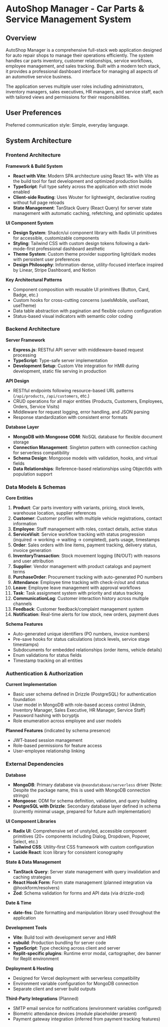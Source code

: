 # AutoShop Manager - Car Parts & Service Management System

## Overview

AutoShop Manager is a comprehensive full-stack web application designed for auto repair shops to manage their operations efficiently. The system handles car parts inventory, customer relationships, service workflows, employee management, and sales tracking. Built with a modern tech stack, it provides a professional dashboard interface for managing all aspects of an automotive service business.

The application serves multiple user roles including administrators, inventory managers, sales executives, HR managers, and service staff, each with tailored views and permissions for their responsibilities.

## User Preferences

Preferred communication style: Simple, everyday language.

## System Architecture

### Frontend Architecture

**Framework & Build System**
- **React with Vite**: Modern SPA architecture using React 18+ with Vite as the build tool for fast development and optimized production builds
- **TypeScript**: Full type safety across the application with strict mode enabled
- **Client-side Routing**: Uses Wouter for lightweight, declarative routing without full page reloads
- **State Management**: TanStack Query (React Query) for server state management with automatic caching, refetching, and optimistic updates

**UI Component System**
- **Design System**: Shadcn/ui component library with Radix UI primitives for accessible, customizable components
- **Styling**: Tailwind CSS with custom design tokens following a dark-mode-first professional dashboard aesthetic
- **Theme System**: Custom theme provider supporting light/dark modes with persistent user preferences
- **Design Philosophy**: Information-dense, utility-focused interface inspired by Linear, Stripe Dashboard, and Notion

**Key Architectural Patterns**
- Component composition with reusable UI primitives (Button, Card, Badge, etc.)
- Custom hooks for cross-cutting concerns (useIsMobile, useToast, useTheme)
- Data table abstraction with pagination and flexible column configuration
- Status-based visual indicators with semantic color coding

### Backend Architecture

**Server Framework**
- **Express.js**: RESTful API server with middleware-based request processing
- **TypeScript**: Type-safe server implementation
- **Development Setup**: Custom Vite integration for HMR during development, static file serving in production

**API Design**
- RESTful endpoints following resource-based URL patterns (`/api/products`, `/api/customers`, etc.)
- CRUD operations for all major entities (Products, Customers, Employees, Orders, Service Visits)
- Middleware for request logging, error handling, and JSON parsing
- Response standardization with consistent error formats

**Database Layer**
- **MongoDB with Mongoose ODM**: NoSQL database for flexible document storage
- **Connection Management**: Singleton pattern with connection caching for serverless compatibility
- **Schema Design**: Mongoose models with validation, hooks, and virtual fields
- **Data Relationships**: Reference-based relationships using ObjectIds with population support

### Data Models & Schemas

**Core Entities**
1. **Product**: Car parts inventory with variants, pricing, stock levels, warehouse location, supplier references
2. **Customer**: Customer profiles with multiple vehicle registrations, contact information
3. **Employee**: Staff management with roles, contact details, active status
4. **ServiceVisit**: Service workflow tracking with status progression (inquired → working → waiting → completed), parts usage, timestamps
5. **Order**: Sales orders with line items, payment tracking, delivery status, invoice generation
6. **InventoryTransaction**: Stock movement logging (IN/OUT) with reasons and user attribution
7. **Supplier**: Vendor management with product catalogs and payment terms
8. **PurchaseOrder**: Procurement tracking with auto-generated PO numbers
9. **Attendance**: Employee time tracking with check-in/out and status
10. **Leave**: Employee leave management with approval workflows
11. **Task**: Task assignment system with priority and status tracking
12. **CommunicationLog**: Customer interaction history across multiple channels
13. **Feedback**: Customer feedback/complaint management system
14. **Notification**: Real-time alerts for low stock, new orders, payment dues

**Schema Features**
- Auto-generated unique identifiers (PO numbers, invoice numbers)
- Pre-save hooks for status calculations (stock levels, service stage timestamps)
- Subdocuments for embedded relationships (order items, vehicle details)
- Enum validations for status fields
- Timestamp tracking on all entities

### Authentication & Authorization

**Current Implementation**
- Basic user schema defined in Drizzle (PostgreSQL) for authentication foundation
- User model in MongoDB with role-based access control (Admin, Inventory Manager, Sales Executive, HR Manager, Service Staff)
- Password hashing with bcryptjs
- Role enumeration across employee and user models

**Planned Features** (indicated by schema presence)
- JWT-based session management
- Role-based permissions for feature access
- User-employee relationship linking

### External Dependencies

**Database**
- **MongoDB**: Primary database via `@neondatabase/serverless` driver (Note: Despite the package name, this is used with MongoDB connection strings)
- **Mongoose**: ODM for schema definition, validation, and query building
- **PostgreSQL with Drizzle**: Secondary database layer defined in schema (currently minimal usage, prepared for future auth implementation)

**UI Component Libraries**
- **Radix UI**: Comprehensive set of unstyled, accessible component primitives (20+ components including Dialog, Dropdown, Popover, Select, etc.)
- **Tailwind CSS**: Utility-first CSS framework with custom configuration
- **Lucide React**: Icon library for consistent iconography

**State & Data Management**
- **TanStack Query**: Server state management with query invalidation and caching strategies
- **React Hook Form**: Form state management (planned integration via @hookform/resolvers)
- **Zod**: Schema validation for forms and API data (via drizzle-zod)

**Date & Time**
- **date-fns**: Date formatting and manipulation library used throughout the application

**Development Tools**
- **Vite**: Build tool with development server and HMR
- **esbuild**: Production bundling for server code
- **TypeScript**: Type checking across client and server
- **Replit-specific plugins**: Runtime error modal, cartographer, dev banner for Replit environment

**Deployment & Hosting**
- Designed for Vercel deployment with serverless compatibility
- Environment variable configuration for MongoDB connection
- Separate client and server build outputs

**Third-Party Integrations** (Planned)
- SMTP email service for notifications (environment variables configured)
- Biometric attendance devices (module placeholder present)
- Payment gateway integration (inferred from payment tracking features)